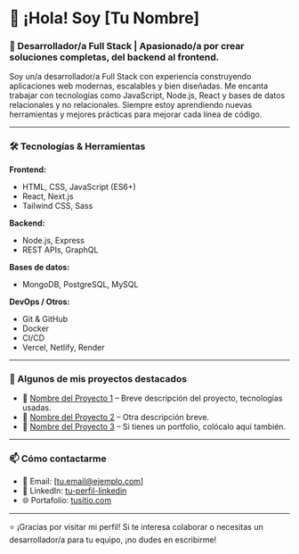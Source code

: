 # 👋 ¡Hola! Soy [Tu Nombre]

### 🚀 Desarrollador/a Full Stack | Apasionado/a por crear soluciones completas, del backend al frontend.

Soy un/a desarrollador/a Full Stack con experiencia construyendo aplicaciones web modernas, escalables y bien diseñadas. Me encanta trabajar con tecnologías como JavaScript, Node.js, React y bases de datos relacionales y no relacionales. Siempre estoy aprendiendo nuevas herramientas y mejores prácticas para mejorar cada línea de código.

---

### 🛠️ Tecnologías & Herramientas

**Frontend:**
- HTML, CSS, JavaScript (ES6+)
- React, Next.js
- Tailwind CSS, Sass

**Backend:**
- Node.js, Express
- REST APIs, GraphQL

**Bases de datos:**
- MongoDB, PostgreSQL, MySQL

**DevOps / Otros:**
- Git & GitHub
- Docker
- CI/CD
- Vercel, Netlify, Render

---

### 📂 Algunos de mis proyectos destacados

- 🔗 [Nombre del Proyecto 1](URL) – Breve descripción del proyecto, tecnologías usadas.
- 🔗 [Nombre del Proyecto 2](URL) – Otra descripción breve.
- 🔗 [Nombre del Proyecto 3](URL) – Si tienes un portfolio, colócalo aquí también.

---

### 📫 Cómo contactarme

- 📧 Email: [tu.email@ejemplo.com]
- 💼 LinkedIn: [tu-perfil-linkedin](https://linkedin.com/in/tu-perfil)
- 🌐 Portafolio: [tusitio.com](https://tusitio.com)

---

⭐ ¡Gracias por visitar mi perfil! Si te interesa colaborar o necesitas un desarrollador/a para tu equipo, ¡no dudes en escribirme!

